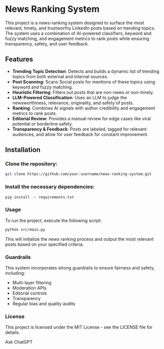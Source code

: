 # News Ranking System

This project is a news-ranking system designed to surface the most relevant, timely, and trustworthy LinkedIn posts based on trending topics. The system uses a combination of AI-powered classifiers, keyword and fuzzy matching, and engagement metrics to rank posts while ensuring transparency, safety, and user feedback.

## Features
- **Trending Topic Detection**: Detects and builds a dynamic list of trending topics from both external and internal sources.
- **Post Scanning**: Scans Social posts for mentions of these topics using keyword and fuzzy matching.
- **Heuristic Filtering**: Filters out posts that are non-news or non-timely.
- **LLM-Powered Classification**: Uses an LLM to judge the newsworthiness, relevance, originality, and safety of posts.
- **Ranking**: Combines AI signals with author credibility and engagement metrics to rank posts.
- **Editorial Review**: Provides a manual review for edge cases like viral potential or borderline safety.
- **Transparency & Feedback**: Posts are labeled, tagged for relevant audiences, and allow for user feedback for constant improvement.

## Installation

### Clone the repository:
   ```bash
   git clone https://github.com/your-username/news-ranking-system.git
   ```

### Install the necessary dependencies:

```bash
pip install -r requirements.txt
```

### Usage
To run the project, execute the following script:

```bash
python src/main.py
```
This will initialize the news ranking process and output the most relevant posts based on your specified criteria.

### Guardrails
This system incorporates strong guardrails to ensure fairness and safety, including:

- Multi-layer filtering
- Moderation APIs
- Editorial controls
- Transparency
- Regular bias and quality audits

### License
This project is licensed under the MIT License - see the LICENSE file for details.



Ask ChatGPT

